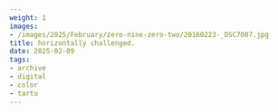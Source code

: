 ```yaml
---
weight: 1
images:
- /images/2025/February/zero-nine-zero-two/20160223-_DSC7007.jpg
title: horizontally challenged.
date: 2025-02-09
tags:
- archive
- digital
- color
- tartu
---
```


